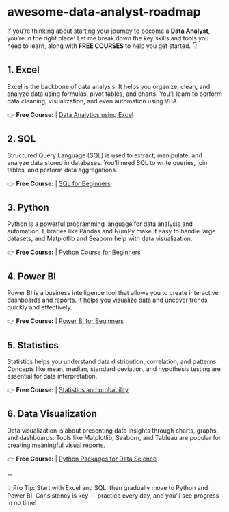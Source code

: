 # awesome-data-analyst-roadmap

If you’re thinking about starting your journey to become a **Data Analyst**, you’re in the right place! Let me break down the key skills and tools you need to learn, along with **FREE COURSES** to help you get started. 👇

## 1. Excel
Excel is the backbone of data analysis. It helps you organize, clean, and analyze data using formulas, pivot tables, and charts. You’ll learn to perform data cleaning, visualization, and even automation using VBA.

👉 **Free Course:** | [Data Analytics using Excel](https://www.mygreatlearning.com/academy/learn-for-free/courses/data-analytics-using-excel) 

## 2. SQL
Structured Query Language (SQL) is used to extract, manipulate, and analyze data stored in databases. You’ll need SQL to write queries, join tables, and perform data aggregations.

👉 **Free Course:** | [SQL for Beginners](https://www.scaler.com/topics/course/sql-using-mysql-course/)

## 3. Python
Python is a powerful programming language for data analysis and automation. Libraries like Pandas and NumPy make it easy to handle large datasets, and Matplotlib and Seaborn help with data visualization.

👉 **Free Course:** | [Python Course for Beginners ](https://www.scaler.com/topics/course/python-for-beginners/)

## 4. Power BI
Power BI is a business intelligence tool that allows you to create interactive dashboards and reports. It helps you visualize data and uncover trends quickly and effectively.

👉 **Free Course:** | [Power BI for Beginners](https://www.simplilearn.com/learn-power-bi-basics-free-course-skillup)

## 5. Statistics
Statistics helps you understand data distribution, correlation, and patterns. Concepts like mean, median, standard deviation, and hypothesis testing are essential for data interpretation.

👉 **Free Course:** | [Statistics and probability](https://www.khanacademy.org/math/statistics-probability)

## 6. Data Visualization
Data visualization is about presenting data insights through charts, graphs, and dashboards. Tools like Matplotlib, Seaborn, and Tableau are popular for creating meaningful visual reports.

👉 **Free Course:** | [Python Packages for Data Science](https://www.coursera.org/learn/python-packages-data-science)

--


💡 Pro Tip: Start with Excel and SQL, then gradually move to Python and Power BI. Consistency is key — practice every day, and you’ll see progress in no time!

